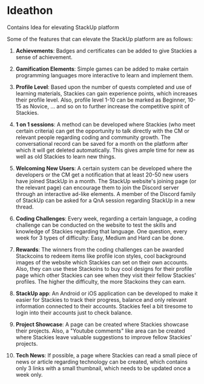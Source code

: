 # Ideathon
Contains Idea for elevating StackUp platform

Some of the features that can elevate the StackUp platform are as follows: 

1. **Achievements**: Badges and certificates can be added to give Stackies a sense of achievement.
   
2. **Gamification Elements**: Simple games can be added to make certain programming languages more interactive to learn and implement them.

3. **Profile Level**: Based upon the number of quests completed and use of learning materials, Stackies can gain experience points, which increases their profile level. Also, profile level 1-10 can be marked as Beginner, 10-15 as Novice, ... and so on to further increase the competitive spirit of Stackies.

4. **1 on 1 sessions**: A method can be developed where Stackies (who meet certain criteria) can get the opportunity to talk directly with the CM or relevant people regarding coding and community growth. The conversational record can be saved for a month on the platform after which it will get deleted automatically. This gives ample time for new as well as old Stackies to learn new things.

5. **Welcoming New Users**: A certain system can be developed where the developers or the CM get a notification that at least 20-50 new users have joined StackUp in a month. The StackUp website's joining page (or the relevant page) can  encourage them to join the Discord server through an interactive ad-like elements. A member of the Discord family of StackUp can be asked for a QnA session regarding StackUp in a new thread.

6. **Coding Challenges**: Every week, regarding a certain language, a coding challenge can be conducted on the website to test the skills and knowledge of Stackies regarding that language. One question, every week for 3 types of difficulty: Easy, Medium and Hard can be done.

7. **Rewards**: The winners from the coding challenges can be awarded Stackcoins to redeem items like profile icon styles, cool background images of the website which Stackies can set on their own accounts. Also, they can use these Stackoins to buy cool designs for their profile page which other Stackies can see when they visit their fellow Stackies' profiles. The higher the difficulty, the more Stackoins they can earn.

8. **StackUp app**: An Android or iOS application can be developed to make it easier for Stackies to track their progress, balance and only relevant information connected to their accounts. Stackies feel a bit tiresome to login into their accounts just to check balance.

9. **Project Showcase**: A page can be created where Stackies showcase their projects. Also, a "Youtube comments" like area can be created where Stackies leave valuable suggestions to improve fellow Stackies' projects.

10. **Tech News**: If possible, a page where Stackies can read a small piece of news or article regarding technology can be created, which contains only 3 links with a small thumbnail, which needs to be updated once a week only.
